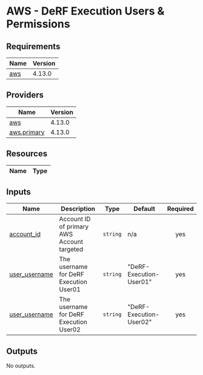 # AWS - DeRF Execution Users & Permissions

## Requirements

| Name | Version |
|------|---------|
| <a name="requirement_aws"></a> [aws](#requirement\_aws) | 4.13.0 |

## Providers

| Name | Version |
|------|---------|
| <a name="provider_aws"></a> [aws](#provider\_aws) | 4.13.0 |
| <a name="provider_aws.primary"></a> [aws.primary](#provider\_aws.primary) | 4.13.0 |

## Resources

| Name | Type |
|------|------|


## Inputs

| Name | Description | Type | Default | Required |
|------|-------------|------|---------|:--------:|
| <a name="input_aws_primary_ids"></a> [account\_id](#input\_account\_id) | Account ID of primary AWS Account targeted  | `string` | n/a | yes |
 <a name="User01"></a> [user\_username](#input\_user\_username) | The username for DeRF Execution User01 | `string` | "DeRF-Execution-User01" | yes |
 <a name="User02"></a> [user\_username](#input\_user\_username) | The username for DeRF Execution User02 | `string` | "DeRF-Execution-User02" | yes | 

## Outputs

No outputs.